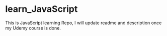 # learn_JavaScript
This is JavaScript learning Repo, I will update readme and description once my Udemy course is done.
